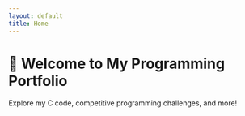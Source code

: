 ```yaml
---
layout: default
title: Home
---
```

# 👋 Welcome to My Programming Portfolio

Explore my C code, competitive programming challenges, and more!
